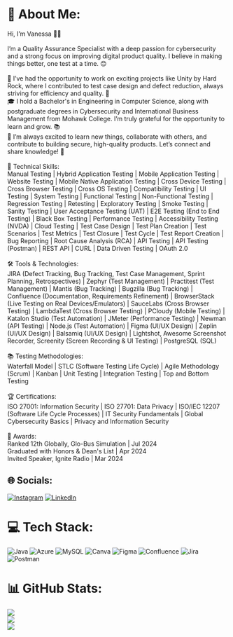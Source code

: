 # 💫 About Me:
Hi, I’m Vanessa 🎀✨ <br><br>I’m a Quality Assurance Specialist with a deep passion for cybersecurity and a strong focus on improving digital product quality. I believe in making things better, one test at a time. 😊<br><br>💼 I’ve had the opportunity to work on exciting projects like Unity by Hard Rock, where I contributed to test case design and defect reduction, always striving for efficiency and quality. 🌟<br>🎓 I hold a Bachelor's in Engineering in Computer Science, along with postgraduate degrees in Cybersecurity and International Business Management from Mohawk College. I’m truly grateful for the opportunity to learn and grow. 📚<br>🌱 I’m always excited to learn new things, collaborate with others, and contribute to building secure, high-quality products. Let’s connect and share knowledge! 💬<br><br>🔧 Technical Skills:<br>Manual Testing | Hybrid Application Testing | Mobile Application Testing | Website Testing | Mobile Native Application Testing | Cross Device Testing | Cross Browser Testing | Cross OS Testing | Compatibility Testing | UI Testing | System Testing | Functional Testing | Non-Functional Testing | Regression Testing | Retesting | Exploratory Testing | Smoke Testing | Sanity Testing | User Acceptance Testing (UAT) | E2E Testing (End to End Testing) | Black Box Testing | Performance Testing | Accessibility Testing (NVDA) | Cloud Testing | Test Case Design | Test Plan Creation | Test Scenarios | Test Metrics | Test Closure | Test Cycle | Test Report Creation | Bug Reporting | Root Cause Analysis (RCA) | API Testing | API Testing (Postman) | REST API | CURL | Data Driven Testing | OAuth 2.0<br><br>🛠 Tools & Technologies:<br>JIRA (Defect Tracking, Bug Tracking, Test Case Management, Sprint Planning, Retrospectives) | Zephyr (Test Management) | Practitest (Test Management) | Mantis (Bug Tracking) | Bugzilla (Bug Tracking) | Confluence (Documentation, Requirements Refinement) | BrowserStack (Live Testing on Real Devices/Emulators) | SauceLabs (Cross Browser Testing) | LambdaTest (Cross Browser Testing) | PCloudy (Mobile Testing) | Katalon Studio (Test Automation) | JMeter (Performance Testing) | Newman (API Testing) | Node.js (Test Automation) | Figma (UI/UX Design) | Zeplin (UI/UX Design) | Balsamiq (UI/UX Design) | Lightshot, Awesome Screenshot Recorder, Screenity (Screen Recording & UI Testing) | PostgreSQL (SQL)<br><br>📚 Testing Methodologies:<br>Waterfall Model | STLC (Software Testing Life Cycle) | Agile Methodology (Scrum) | Kanban | Unit Testing | Integration Testing | Top and Bottom Testing<br><br>🏆 Certifications:<br>ISO 27001: Information Security | ISO 27701: Data Privacy | ISO/IEC 12207 (Software Life Cycle Processes) | IT Security Fundamentals | Global Cybersecurity Basics | Privacy and Information Security<br><br>🥇 Awards:<br>Ranked 12th Globally, Glo-Bus Simulation | Jul 2024<br>Graduated with Honors & Dean's List | Apr 2024<br>Invited Speaker, Ignite Radio | Mar 2024<br>


## 🌐 Socials:
[![Instagram](https://img.shields.io/badge/Instagram-%23E4405F.svg?logo=Instagram&logoColor=white)](https://instagram.com/varsha_naaidu) [![LinkedIn](https://img.shields.io/badge/LinkedIn-%230077B5.svg?logo=linkedin&logoColor=white)](https://www.linkedin.com/in/varsha-raj-94a287207/) 

# 💻 Tech Stack:
![Java](https://img.shields.io/badge/java-%23ED8B00.svg?style=for-the-badge&logo=openjdk&logoColor=white) ![Azure](https://img.shields.io/badge/azure-%230072C6.svg?style=for-the-badge&logo=microsoftazure&logoColor=white) ![MySQL](https://img.shields.io/badge/mysql-4479A1.svg?style=for-the-badge&logo=mysql&logoColor=white) ![Canva](https://img.shields.io/badge/Canva-%2300C4CC.svg?style=for-the-badge&logo=Canva&logoColor=white) ![Figma](https://img.shields.io/badge/figma-%23F24E1E.svg?style=for-the-badge&logo=figma&logoColor=white) ![Confluence](https://img.shields.io/badge/confluence-%23172BF4.svg?style=for-the-badge&logo=confluence&logoColor=white) ![Jira](https://img.shields.io/badge/jira-%230A0FFF.svg?style=for-the-badge&logo=jira&logoColor=white) ![Postman](https://img.shields.io/badge/Postman-FF6C37?style=for-the-badge&logo=postman&logoColor=white)
# 📊 GitHub Stats:
![](https://github-readme-stats.vercel.app/api?username=VanessaTech101&theme=rose_pine&hide_border=false&include_all_commits=false&count_private=false)<br/>
![](https://github-readme-streak-stats.herokuapp.com/?user=VanessaTech101&theme=rose_pine&hide_border=false)<br/>
![](https://github-readme-stats.vercel.app/api/top-langs/?username=VanessaTech101&theme=rose_pine&hide_border=false&include_all_commits=false&count_private=false&layout=compact)

<!-- Proudly created with GPRM ( https://gprm.itsvg.in ) -->
